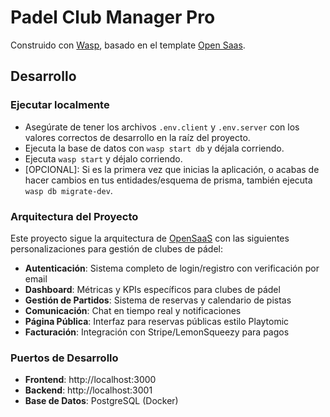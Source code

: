 # Padel Club Manager Pro

Construido con [Wasp](https://wasp.sh), basado en el template [Open Saas](https://opensaas.sh).

## Desarrollo

### Ejecutar localmente
 - Asegúrate de tener los archivos `.env.client` y `.env.server` con los valores correctos de desarrollo en la raíz del proyecto.
 - Ejecuta la base de datos con `wasp start db` y déjala corriendo.
 - Ejecuta `wasp start` y déjalo corriendo.
 - [OPCIONAL]: Si es la primera vez que inicias la aplicación, o acabas de hacer cambios en tus entidades/esquema de prisma, también ejecuta `wasp db migrate-dev`.

### Arquitectura del Proyecto

Este proyecto sigue la arquitectura de [OpenSaaS](https://opensaas.sh) con las siguientes personalizaciones para gestión de clubes de pádel:

- **Autenticación**: Sistema completo de login/registro con verificación por email
- **Dashboard**: Métricas y KPIs específicos para clubes de pádel
- **Gestión de Partidos**: Sistema de reservas y calendario de pistas
- **Comunicación**: Chat en tiempo real y notificaciones
- **Página Pública**: Interfaz para reservas públicas estilo Playtomic
- **Facturación**: Integración con Stripe/LemonSqueezy para pagos

### Puertos de Desarrollo

- **Frontend**: http://localhost:3000
- **Backend**: http://localhost:3001
- **Base de Datos**: PostgreSQL (Docker)

